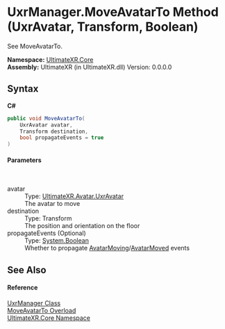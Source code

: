 # UxrManager.MoveAvatarTo Method (UxrAvatar, Transform, Boolean)
 

See MoveAvatarTo.

**Namespace:**&nbsp;<a href="N_UltimateXR_Core">UltimateXR.Core</a><br />**Assembly:**&nbsp;UltimateXR (in UltimateXR.dll) Version: 0.0.0.0

## Syntax

**C#**<br />
``` C#
public void MoveAvatarTo(
	UxrAvatar avatar,
	Transform destination,
	bool propagateEvents = true
)
```


#### Parameters
&nbsp;<dl><dt>avatar</dt><dd>Type: <a href="T_UltimateXR_Avatar_UxrAvatar">UltimateXR.Avatar.UxrAvatar</a><br />The avatar to move</dd><dt>destination</dt><dd>Type: Transform<br />The position and orientation on the floor</dd><dt>propagateEvents (Optional)</dt><dd>Type: <a href="https://docs.microsoft.com/dotnet/api/system.boolean" target="_blank" rel="noopener noreferrer">System.Boolean</a><br />Whether to propagate <a href="E_UltimateXR_Core_UxrManager_AvatarMoving">AvatarMoving</a>/<a href="E_UltimateXR_Core_UxrManager_AvatarMoved">AvatarMoved</a> events</dd></dl>

## See Also


#### Reference
<a href="T_UltimateXR_Core_UxrManager">UxrManager Class</a><br /><a href="Overload_UltimateXR_Core_UxrManager_MoveAvatarTo">MoveAvatarTo Overload</a><br /><a href="N_UltimateXR_Core">UltimateXR.Core Namespace</a><br />
